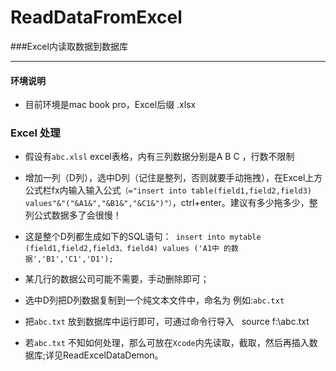 # ReadDataFromExcel
###Excel内读取数据到数据库

---
#### 环境说明
* 目前环境是mac book pro，Excel后缀 .xlsx 

### Excel 处理
* 假设有```abc.xlsl``` excel表格，内有三列数据分别是A B C ，行数不限制

*  增加一列（D列），选中D列（记住是整列，否则就要手动拖拽），在Excel上方公式栏fx内输入输入公式```（="insert into table(field1,field2,field3) values"&"("&A1&","&B1&","&C1&")"）```，ctrl+enter。建议有多少拖多少，整列公式数据多了会很慢！

*  这是整个D列都生成如下的SQL语句：``` insert into mytable (field1,field2,field3、field4) values ('A1中 的数据','B1','C1','D1');```

*  某几行的数据公司可能不需要，手动删除即可；

* 选中D列把D列数据复制到一个纯文本文件中，命名为 例如:```abc.txt```

*  把```abc.txt``` 放到数据库中运行即可，可通过命令行导入
  source f:\abc.txt
  
* 若```abc.txt``` 不知如何处理，那么可放在```Xcode```内先读取，截取，然后再插入数据库;详见ReadExcelDataDemon。


  
  
  
  
  
  
  
  
  
  
  



